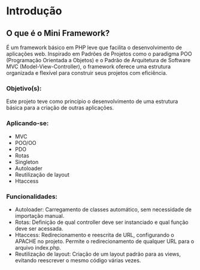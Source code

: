 <h1>Introdução</h1>

<h2>O que é o Mini Framework?</h2>

É um framework básico em PHP leve que facilita o desenvolvimento de aplicações web. Inspirado em Padrões de Projetos como o paradigma POO (Programação Orientada a Objetos) e o Padrão de Arquitetura de Software MVC (Model-View-Controller), o framework oferece uma estrutura organizada e flexível para construir seus projetos com eficiência.

<h3>Objetivo(s):</h3>
Este projeto teve como princípio o desenvolvimento de uma estrutura básica para a criação de outras aplicações.

<h3>Aplicando-se:</h3>
<ul>
    <li>MVC</li>
    <li>POO/OO</li>
    <li>PDO</li>
    <li>Rotas</li>
    <li>Singleton</li>
    <li>Autoloader</li>
    <li>Reutilização de layout</li>
    <li>Htaccess</li>
</ul>

<h3>Funcionalidades:</h3>

<ul>
    <li>Autoloader: Carregamento de classes automático, sem necessidade de importação manual.</li>
    <li>Rotas: Definição de qual controller deve ser instanciado e qual função deve ser acessada.</li>
    <li>Htaccess: Redirecionamento e reescrita de URL, configurando o APACHE no projeto. Permite o redirecionamento de qualquer URL para o arquivo index.php.</li>
    <li>Reutilização de layout: Criação de um layout padrão para as views, evitando reescrever o mesmo código várias vezes.</li>
<ul>
